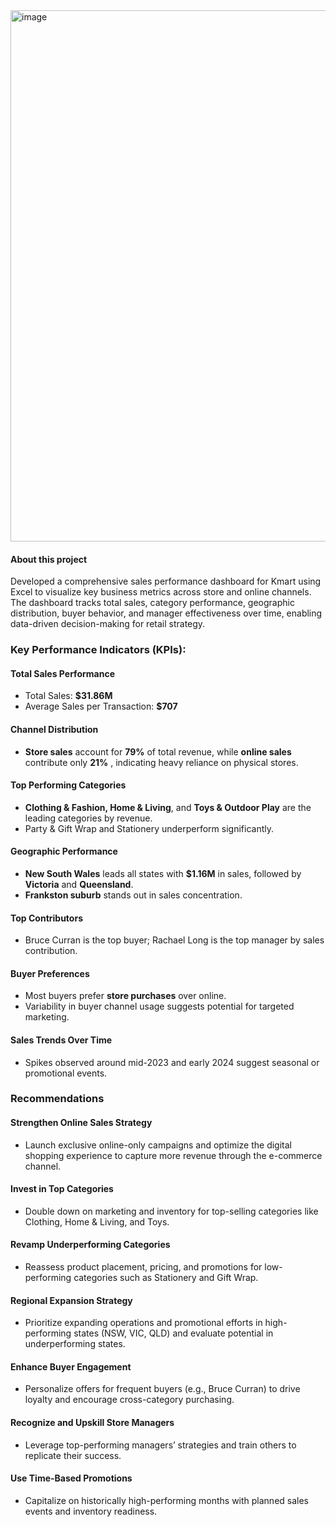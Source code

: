 <img width="1864" height="850" alt="image" src="https://github.com/user-attachments/assets/9ec2eae1-71e9-49f3-8789-db116f773e6b" />



#### About this project
Developed a comprehensive sales performance dashboard for Kmart using Excel to visualize key business metrics across store and online channels. The dashboard tracks total sales, category performance, geographic distribution, buyer behavior, and manager effectiveness 
over time, enabling data-driven decision-making for retail strategy.

### **Key Performance Indicators (KPIs):**
#### **Total Sales Performance**<br>  
  * Total Sales:  **$31.86M**       
  * Average Sales per Transaction:  **$707**       
#### **Channel Distribution**   
  * **Store sales** account for **79%** of total revenue, while **online sales** contribute only  **21%** , indicating heavy reliance on physical stores.  
#### **Top Performing Categories**  
   * **Clothing & Fashion, Home & Living**, and **Toys & Outdoor Play** are the leading categories by revenue.  
   * Party & Gift Wrap and Stationery underperform significantly.   
#### **Geographic Performance**  
   * **New South Wales** leads all states with **$1.16M**  in sales, followed by **Victoria** and **Queensland**.  
   * **Frankston suburb** stands out in sales concentration.  
#### **Top Contributors**  
   * Bruce Curran is the top buyer; Rachael Long is the top manager by sales contribution.  
#### **Buyer Preferences**  
   * Most buyers prefer **store purchases** over online.
   * Variability in buyer channel usage suggests potential for targeted marketing.  
#### **Sales Trends Over Time**  
   * Spikes observed around mid-2023 and early 2024 suggest seasonal or promotional events.  

### **Recommendations**   
#### **Strengthen Online Sales Strategy**  
 * Launch exclusive online-only campaigns and optimize the digital shopping experience to capture more revenue through the e-commerce channel.  
#### **Invest in Top Categories**  
 * Double down on marketing and inventory for top-selling categories like Clothing, Home & Living, and Toys.  
#### **Revamp Underperforming Categories**  
 * Reassess product placement, pricing, and promotions for low-performing categories such as Stationery and Gift Wrap.  
#### **Regional Expansion Strategy**  
 * Prioritize expanding operations and promotional efforts in high-performing states (NSW, VIC, QLD) and evaluate potential in underperforming states.  
#### **Enhance Buyer Engagement**  
 * Personalize offers for frequent buyers (e.g., Bruce Curran) to drive loyalty and encourage cross-category purchasing.  
#### **Recognize and Upskill Store Managers**  
 * Leverage top-performing managers’ strategies and train others to replicate their success.  
#### **Use Time-Based Promotions**  
 * Capitalize on historically high-performing months with planned sales events and inventory readiness.  
